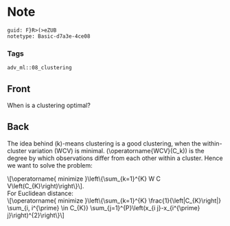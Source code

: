 # Note
```
guid: F}R>(>eZUB
notetype: Basic-d7a3e-4ce08
```

### Tags
```
adv_ml::08_clustering
```

## Front
When is a clustering optimal?

## Back
The idea behind \(k\)-means clustering is a good clustering, when
the within-cluster variation (WCV) is minimal.
\(\operatorname{WCV}(C_k)\) is the degree by which observations
differ from each other within a cluster. Hence we want to solve the
problem:
<div>
  \[\operatorname{ minimize }\left\{\sum_{k=1}^{K} W C
  V\left(C_{K}\right)\right\}\].
</div>
<div>
  For Euclidean distance:
</div>
<div>
  \[\operatorname{ minimize }\left\{\sum_{k=1}^{K}
  \frac{1}{\left|C_{K}\right|} \sum_{i, i^{\prime} \in C_{K}}
  \sum_{j=1}^{P}\left(x_{i j}-x_{i^{\prime} j}\right)^{2}\right\}\]
</div>
